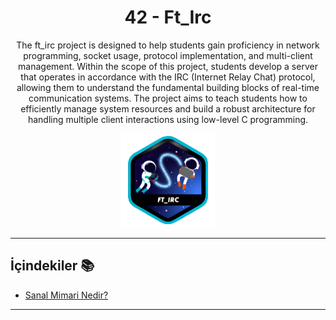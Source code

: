 <div align="center">
  <h1>42 - Ft_Irc</h1>
<p align="center">
The ft_irc project is designed to help students gain proficiency in network programming, socket usage, protocol implementation, and multi-client management. Within the scope of this project, students develop a server that operates in accordance with the IRC (Internet Relay Chat) protocol, allowing them to understand the fundamental building blocks of real-time communication systems. The project aims to teach students how to efficiently manage system resources and build a robust architecture for handling multiple client interactions using low-level C programming.
</p>
  <img src="https://github.com/deryaxacar/42-Ft_irc/blob/main/irc-logo.png" alt="irc" height="150" width="150">
</div>


---

## İçindekiler 📚

- [Sanal Mimari Nedir?](#sanal-mimari-nedir)

---
